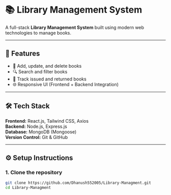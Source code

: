 # 📚 Library Management System

A full-stack **Library Management System** built using modern web technologies to manage books.

---

## 🚀 Features

- 📖 Add, update, and delete books  
- 🔍 Search and filter books  
- 📅 Track issued and returned books  
- 🌐 Responsive UI (Frontend + Backend Integration)  

---

## 🛠️ Tech Stack

**Frontend:** React.js, Tailwind CSS, Axios  
**Backend:** Node.js, Express.js  
**Database:** MongoDB (Mongoose)  
**Version Control:** Git & GitHub  

---

## ⚙️ Setup Instructions

### 1. Clone the repository
```bash
git clone https://github.com/Dhanush552005/Library-Managment.git
cd Library-Managment
